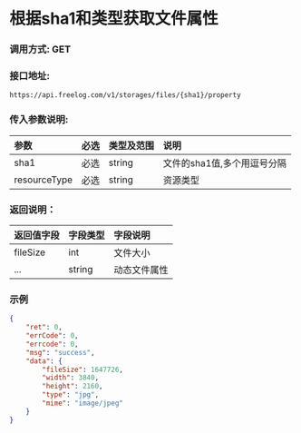 # 根据sha1和类型获取文件属性

### 调用方式: GET

### 接口地址:

```
https://api.freelog.com/v1/storages/files/{sha1}/property
```

### 传入参数说明:

| 参数 | 必选 | 类型及范围 | 说明 |
| :--- | :--- | :--- | :--- |
| sha1 | 必选 | string | 文件的sha1值,多个用逗号分隔 |
| resourceType | 必选 | string | 资源类型 |

### 返回说明：

| 返回值字段 | 字段类型 | 字段说明 |
| :--- | :--- | :--- |
| fileSize | int | 文件大小 |
| ... | string | 动态文件属性 |


### 示例

```json
{
	"ret": 0,
	"errCode": 0,
	"errcode": 0,
	"msg": "success",
	"data": {
		"fileSize": 1647726,
		"width": 3840,
		"height": 2160,
		"type": "jpg",
		"mime": "image/jpeg"
	}
}
```
